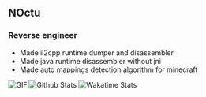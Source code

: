 ## NOctu

### Reverse engineer

- Made il2cpp runtime dumper and disassembler
- Made java runtime disassembler without jni
- Made auto mappings detection algorithm for minecraft

<img align="left" alt="GIF" src="https://i.pinimg.com/originals/e4/26/70/e426702edf874b181aced1e2fa5c6cde.gif" />

![Github Stats](https://github-readme-stats.vercel.app/api?username=noctu1412&show_icons=true&hide_border=true)
![ Wakatime Stats](https://wakatime.com/share/@139de111-cadb-4210-b361-25687a39da61/ece23830-6743-43f7-ab78-562509f14bc0.svg)

